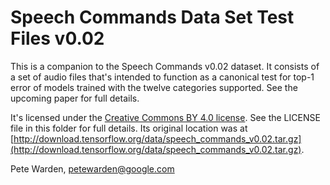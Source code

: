 # Speech Commands Data Set Test Files v0.02

This is a companion to the Speech Commands v0.02 dataset. It consists of a set
of audio files that's intended to function as a canonical test for top-1 error
of models trained with the twelve categories supported. See the upcoming paper
for full details.

It's licensed under the [Creative Commons BY 4.0
license](https://creativecommons.org/licenses/by/4.0/). See the LICENSE
file in this folder for full details. Its original location was at
[http://download.tensorflow.org/data/speech_commands_v0.02.tar.gz](http://download.tensorflow.org/data/speech_commands_v0.02.tar.gz).

Pete Warden, petewarden@google.com
